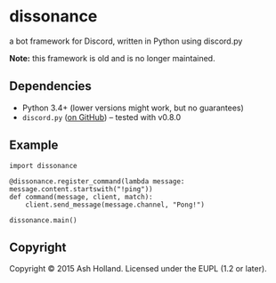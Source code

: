 # dissonance

a bot framework for Discord, written in Python using discord.py

**Note:** this framework is old and is no longer maintained.

## Dependencies

- Python 3.4+ (lower versions might work, but no guarantees)
- `discord.py` ([on GitHub][discord.py]) – tested with v0.8.0

[discord.py]: https://github.com/Rapptz/discord.py

## Example

```python3
import dissonance

@dissonance.register_command(lambda message: message.content.startswith("!ping"))
def command(message, client, match):
    client.send_message(message.channel, "Pong!")

dissonance.main()
```

## Copyright

Copyright © 2015 Ash Holland. Licensed under the EUPL (1.2 or later).
